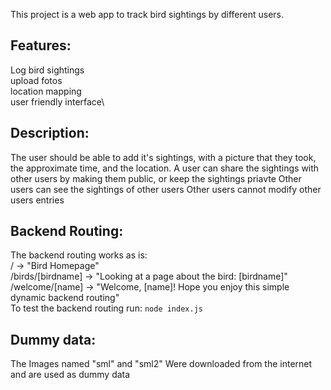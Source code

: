 This project is a web app to track bird sightings by different users.


## Features:
Log bird sightings\
upload fotos\
location mapping\
user friendly interface\

## Description:
The user should be able to add it's sightings, with a picture that they took, the approximate time, and the location.
A user can share the sightings with other users by making them public, or keep the sightings priavte
Other users can see the sightings of other users
Other users cannot modify other users entries


## Backend Routing:
The backend routing works as is:\
/ -> "Bird Homepage"\
/birds/[birdname] -> "Looking at a page about the bird: [birdname]"\
/welcome/[name] -> "Welcome, [name]! Hope you enjoy this simple dynamic backend routing"\
To test the backend routing run: `node index.js`

## Dummy data:
The Images named "sml" and "sml2" Were downloaded from the internet and are used as dummy data



